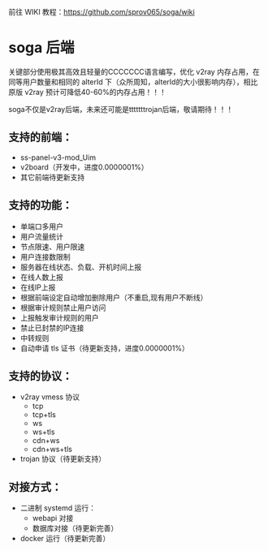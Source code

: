 前往 WIKI 教程：https://github.com/sprov065/soga/wiki

# soga 后端
关键部分使用极其高效且轻量的CCCCCCC语言编写，优化 v2ray 内存占用，在同等用户数量和相同的 alterId 下（众所周知，alterId的大小很影响内存），相比原版 v2ray 预计可降低40-60%的内存占用！！！

soga不仅是v2ray后端，未来还可能是tttttttrojan后端，敬请期待！！！

## 支持的前端：
 - ss-panel-v3-mod_Uim
 - v2board（开发中，进度0.0000001%）
 - 其它前端待更新支持

## 支持的功能：
 - 单端口多用户
 - 用户流量统计
 - 节点限速、用户限速
 - 用户连接数限制
 - 服务器在线状态、负载、开机时间上报
 - 在线人数上报
 - 在线IP上报
 - 根据前端设定自动增加删除用户（不重启,现有用户不断线）
 - 根据审计规则禁止用户访问
 - 上报触发审计规则的用户
 - 禁止已封禁的IP连接
 - 中转规则
 - 自动申请 tls 证书（待更新支持，进度0.0000001%）

## 支持的协议：
 - v2ray vmess 协议
   - tcp
   - tcp+tls
   - ws
   - ws+tls
   - cdn+ws
   - cdn+ws+tls
 - trojan 协议（待更新支持）

## 对接方式：
 - 二进制 systemd 运行：
   - webapi 对接
   - 数据库对接（待更新完善）
 - docker 运行（待更新完善）
